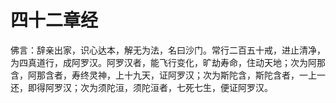 # 四十二章经

佛言：辞亲出家，识心达本，解无为法，名曰沙门。常行二百五十戒，进止清净，为四真道行，成阿罗汉。阿罗汉者，能飞行变化，旷劫寿命，住动天地；次为阿那含，阿那含者，寿终灵神，上十九天，证阿罗汉；次为斯陀含，斯陀含者，一上一还，即得阿罗汉；次为须陀洹，须陀洹者，七死七生，便证阿罗汉。
